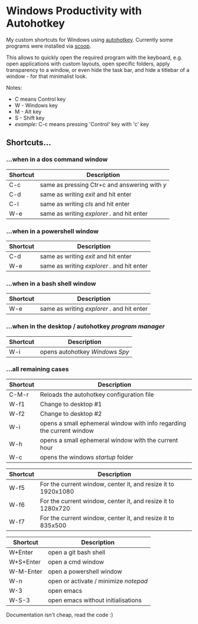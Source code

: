 # Windows Productivity with Autohotkey
My custom shortcuts for Windows using [autohotkey](https://www.autohotkey.com).
Currently some programs were installed via [scoop](https://scoop.sh).

This allows to quickly open the required program with the keyboard, e.g. open applications with custom layouts, open specific folders, apply transparency to a window, or even hide the task bar, and hide a titlebar of a window - for that minimalist look.

Notes:
- C means Control key
- W - Windows key
- M - Alt key
- S - Shift key
- _example:_ C-c means pressing 'Control' key with 'c' key

## Shortcuts...

### ...when in a dos command window
|Shortcut|Description
|-|-
| C-c | same as pressing Ctr+c and answering with _y_
| C-d | same as writing _exit_ and hit enter
| C-l | same as writing _cls_ and hit enter
| W-e | same as writing _explorer ._ and hit enter

### ...when in a powershell window
|Shortcut|Description
|-|-
| C-d | same as writing _exit_ and hit enter
| W-e | same as writing _explorer ._ and hit enter

### ...when in a bash shell window
|Shortcut|Description
|-|-
| W-e | same as writing _explorer ._ and hit enter

### ...when in the desktop / autohotkey _program manager_
|Shortcut|Description
|-|-
| W-i | opens autohotkey _Windows Spy_

### ...all remaining cases
|Shortcut|Description
|-|-
| C-M-r | Reloads the autohotkey configuration file
| W-f1 | Change to desktop #1
| W-f2 | Change to desktop #2
| W-i | opens a small ephemeral window with info regarding the current window
| W-h | opens a small ephemeral window with the current hour
| W-c | opens the windows _startup_ folder

|Shortcut|Description
|-|-|
| W-f5 | For the current window, center it, and resize it to 1920x1080
| W-f6 | For the current window, center it, and resize it to 1280x720
| W-f7 | For the current window, center it, and resize it to 835x500

|Shortcut|Description
|-|-
| W+Enter | open a git bash shell
| W+S+Enter | open a cmd window
| W-M-Enter | open a powershell window
| W-n | open or activate / minimize _notepad_
| W-3 | open emacs
| W-S-3 | open emacs without initialisations

Documentation isn't cheap, read the code :)
